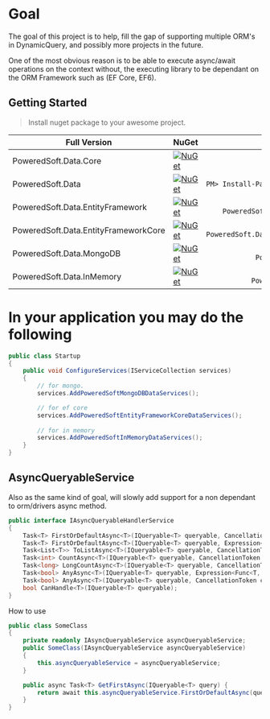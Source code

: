# Goal 
The goal of this project is to help, fill the gap of supporting multiple ORM's in DynamicQuery, and possibly more projects in the future.

One of the most obvious reason is to be able to execute async/await operations on the context without, the executing library to be dependant on the ORM Framework such as (EF Core, EF6).

## Getting Started

> Install nuget package to your awesome project.

Full Version                  | NuGet                                                                                                                                                                                                                                                                 |                                           NuGet Install
------------------------------|-----------------------------------------------------------------------------------------------------------------------------------------------------------------------------------------------------------------------------------------------------------------------|-------------------------------------------------------:
PoweredSoft.Data.Core      | <a href="https://www.nuget.org/packages/PoweredSoft.Data.Core/" target="_blank">[![NuGet](https://img.shields.io/nuget/v/PoweredSoft.Data.Core.svg?style=flat-square&label=nuget)](https://www.nuget.org/packages/PoweredSoft.Data.Core/)</a>                |      ```PM> Install-Package PoweredSoft.Data.Core```
PoweredSoft.Data      | <a href="https://www.nuget.org/packages/PoweredSoft.Data/" target="_blank">[![NuGet](https://img.shields.io/nuget/v/PoweredSoft.Data.svg?style=flat-square&label=nuget)](https://www.nuget.org/packages/PoweredSoft.Data/)</a>                |      ```PM> Install-Package PoweredSoft.Data```
PoweredSoft.Data.EntityFramework | <a href="https://www.nuget.org/packages/PoweredSoft.Data.EntityFramework/" target="_blank">[![NuGet](https://img.shields.io/nuget/v/PoweredSoft.Data.EntityFramework.svg?style=flat-square&label=nuget)](https://www.nuget.org/packages/PoweredSoft.Data.EntityFramework/)</a> | ```PM> Install-Package PoweredSoft.Data.EntityFramework```
PoweredSoft.Data.EntityFrameworkCore | <a href="https://www.nuget.org/packages/PoweredSoft.Data.EntityFrameworkCore/" target="_blank">[![NuGet](https://img.shields.io/nuget/v/PoweredSoft.Data.EntityFrameworkCore.svg?style=flat-square&label=nuget)](https://www.nuget.org/packages/PoweredSoft.Data.EntityFrameworkCore/)</a> | ```PM> Install-Package PoweredSoft.Data.EntityFrameworkCore```
PoweredSoft.Data.MongoDB | <a href="https://www.nuget.org/packages/PoweredSoft.Data.MongoDB/" target="_blank">[![NuGet](https://img.shields.io/nuget/v/PoweredSoft.Data.MongoDB.svg?style=flat-square&label=nuget)](https://www.nuget.org/packages/PoweredSoft.Data.MongoDB/)</a> | ```PM> Install-Package PoweredSoft.Data.MongoDB```
PoweredSoft.Data.InMemory | <a href="https://www.nuget.org/packages/PoweredSoft.Data.InMemory/" target="_blank">[![NuGet](https://img.shields.io/nuget/v/PoweredSoft.Data.InMemory.svg?style=flat-square&label=nuget)](https://www.nuget.org/packages/PoweredSoft.Data.InMemory/)</a> | ```PM> Install-Package PoweredSoft.Data.InMemory```


# In your application you may do the following

```csharp
public class Startup
{
    public void ConfigureServices(IServiceCollection services) 
    {
        // for mongo.
        services.AddPoweredSoftMongoDBDataServices();

        // for ef core
        services.AddPoweredSoftEntityFrameworkCoreDataServices();
        
        // for in memory 
        services.AddPoweredSoftInMemoryDataServices();
    }
}
```

## AsyncQueryableService

Also as the same kind of goal, will slowly add support for a non dependant to orm/drivers async method.

```csharp
public interface IAsyncQueryableHandlerService
{
    Task<T> FirstOrDefaultAsync<T>(IQueryable<T> queryable, CancellationToken cancellationToken = default(CancellationToken));
    Task<T> FirstOrDefaultAsync<T>(IQueryable<T> queryable, Expression<Func<T, bool>> predicate, CancellationToken cancellationToken = default(CancellationToken));
    Task<List<T>> ToListAsync<T>(IQueryable<T> queryable, CancellationToken cancellationToken = default(CancellationToken));
    Task<int> CountAsync<T>(IQueryable<T> queryable, CancellationToken cancellationToken = default(CancellationToken));
    Task<long> LongCountAsync<T>(IQueryable<T> queryable, CancellationToken cancellationToken = default(CancellationToken));
    Task<bool> AnyAsync<T>(IQueryable<T> queryable, Expression<Func<T, bool>> predicate, CancellationToken cancellationToken = default(CancellationToken));
    Task<bool> AnyAsync<T>(IQueryable<T> queryable, CancellationToken cancellationToken = default(CancellationToken));
    bool CanHandle<T>(IQueryable<T> queryable);
}
```

How to use

```csharp
public class SomeClass
{
    private readonly IAsyncQueryableService asyncQueryableService;
    public SomeClass(IAsyncQueryableService asyncQueryableService)
    {
        this.asyncQueryableService = asyncQueryableService;
    }

    public async Task<T> GetFirstAsync(IQueryable<T> query) {
        return await this.asyncQueryableService.FirstOrDefaultAsync(query);
    }
}

```

